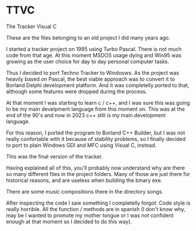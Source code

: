 # TTVC
The Tracker Visual C


These are the files belonging to an old project I did many years ago.

I started a tracker project on 1995 using Turbo Pascal. There is not much code from that age.
At this moment MSDOS usage dying and Win95 was growing as the user choice for day to day personal computer tasks.

Thus I decided to port Techno Tracker to Windosws. As the project was heavily based on Pascal, the best viable approach was to convert it to Borland Delphi development platform. And it was completelly ported to that, although some features were dropped during the process.

At that moment I was starting to learn c / c++, and I was sure this was going to be my main develpment language from this moment on. This was at the end of the 90's and now in 2023 c++ still is my main development language.

For this reason, I ported the program to Borland C++ Builder, but I was not really confortable with it because of stability problems, so I finally decided to port to plain Windows GDI and MFC using Visual C, instead.

This was the final version of the tracker.

Having explained all of this, you'll probably now understand why are there so many different files in the project folders. Many of those are just there for historical reasons, and are useless when building the binary exe.

There are some music compositions there in the directory songs.

After inspecting the code I saw something I completelly forgot: Code style is really horrible. All the function / methods are in spanish (I don't know why, may be I wanted to promote my mother tongue or I was not confident enough at that moment so I decided to do this way).

